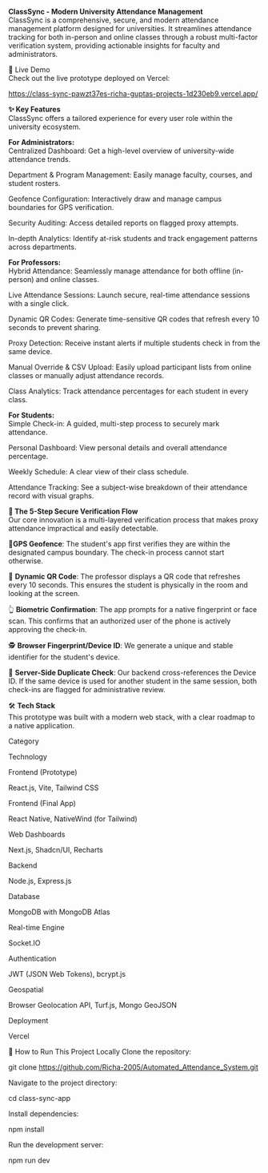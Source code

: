 **ClassSync - Modern University Attendance Management** <br />
ClassSync is a comprehensive, secure, and modern attendance management platform designed for universities. It streamlines attendance tracking for both in-person and online classes through a robust multi-factor verification system, providing actionable insights for faculty and administrators.

🔴 Live Demo <br />
Check out the live prototype deployed on Vercel:

<u>https://class-sync-pawzt37es-richa-guptas-projects-1d230eb9.vercel.app/</u>


**✨ Key Features**<br />
ClassSync offers a tailored experience for every user role within the university ecosystem.

**For Administrators:**<br />
Centralized Dashboard: Get a high-level overview of university-wide attendance trends.

Department & Program Management: Easily manage faculty, courses, and student rosters.

Geofence Configuration: Interactively draw and manage campus boundaries for GPS verification.

Security Auditing: Access detailed reports on flagged proxy attempts.

In-depth Analytics: Identify at-risk students and track engagement patterns across departments.

**For Professors:**<br />
Hybrid Attendance: Seamlessly manage attendance for both offline (in-person) and online classes.

Live Attendance Sessions: Launch secure, real-time attendance sessions with a single click.

Dynamic QR Codes: Generate time-sensitive QR codes that refresh every 10 seconds to prevent sharing.

Proxy Detection: Receive instant alerts if multiple students check in from the same device.

Manual Override & CSV Upload: Easily upload participant lists from online classes or manually adjust attendance records.

Class Analytics: Track attendance percentages for each student in every class.

**For Students:**<br />
Simple Check-in: A guided, multi-step process to securely mark attendance.

Personal Dashboard: View personal details and overall attendance percentage.

Weekly Schedule: A clear view of their class schedule.

Attendance Tracking: See a subject-wise breakdown of their attendance record with visual graphs.

**🔐 The 5-Step Secure Verification Flow**<br />
Our core innovation is a multi-layered verification process that makes proxy attendance impractical and easily detectable.

📍**GPS Geofence**: The student's app first verifies they are within the designated campus boundary. The check-in process cannot start otherwise.

🔳 **Dynamic QR Code**: The professor displays a QR code that refreshes every 10 seconds. This ensures the student is physically in the room and looking at the screen.

👆 **Biometric Confirmation**: The app prompts for a native fingerprint or face scan. This confirms that an authorized user of the phone is actively approving the check-in.

🕵️ **Browser Fingerprint/Device ID**: We generate a unique and stable identifier for the student's device.

🚩 **Server-Side Duplicate Check**: Our backend cross-references the Device ID. If the same device is used for another student in the same session, both check-ins are flagged for administrative review.

🛠️ **Tech Stack**<br />
This prototype was built with a modern web stack, with a clear roadmap to a native application.

Category

Technology

Frontend (Prototype)

React.js, Vite, Tailwind CSS

Frontend (Final App)

React Native, NativeWind (for Tailwind)

Web Dashboards

Next.js, Shadcn/UI, Recharts

Backend

Node.js, Express.js

Database

MongoDB with MongoDB Atlas

Real-time Engine

Socket.IO

Authentication

JWT (JSON Web Tokens), bcrypt.js

Geospatial

Browser Geolocation API, Turf.js, Mongo GeoJSON

Deployment

Vercel

🚀 How to Run This Project Locally
Clone the repository:

git clone https://github.com/Richa-2005/Automated_Attendance_System.git

Navigate to the project directory:

cd class-sync-app

Install dependencies:

npm install

Run the development server:

npm run dev
